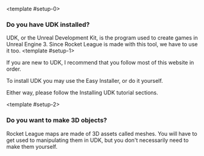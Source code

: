 <template #setup-0>

### Do you have UDK installed?

UDK, or the Unreal Development Kit, is the program used to create games in Unreal Engine 3. Since Rocket League is made with this tool, we have to use it too.
</template>
<template #setup-1>

If you are new to UDK, I recommend that you follow most of this website in order.

To install UDK you may use the Easy Installer,
or do it yourself.

Either way, please follow the Installing UDK tutorial sections.

</template>

<template #setup-2>

### Do you want to make 3D objects?

Rocket League maps are made of 3D assets called meshes.
You will have to get used to manipulating them in UDK, but you don't necessarily need to make them yourself.

</template>
<template #setup-3>

UDK has a built-in tool called CSG that some find useful. However, it has severe limitations and will result in boxy, simple-looking maps.

For more detail, websites such as Sketchfab or cgtrader offer some free 3D models. The quality and versatility of free assets is wildly inconsistent, so your mileage may vary. Alternatively, you might find some people in the community willing to make 3D models for you.

But most importantly, please do not beg for or expect free 3D models. Some people go to university specifically to learn these skills, and it's hard work.

This website has extensive tutorials to help you learn how to make your own, which is my recommendation.

</template>
